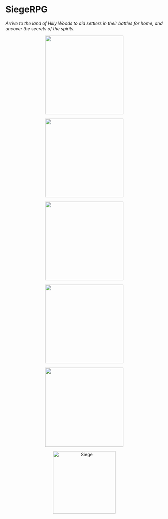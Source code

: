 # SiegeRPG

*Arrive to the land of Hilly Woods to aid settlers in their battles for home, and uncover the secrets of the spirits.*

<p align="center">
  <img src="https://imgur.com/a/PzSllQ1" width="250"/>
</p> 
<p align="center">
  <img src="https://cdn.discordapp.com/attachments/725220324358225960/953819351021158430/2022-03-16_3.png" width="250"/>
</p> 
<p align="center">
  <img src="https://imgur.com/a/cB2ulJH" width="250"/>
</p> 
<p align="center">
  <img src="https://imgur.com/a/GPFhOGS" width="250"/>
</p> 
<p align="center">
  <img src="https://imgur.com/a/Pn3RsQ7" width="250"/>
</p> 

<p align="center">
  <a href="https://youtu.be/6ke_CKSm1dM">
         <img alt="Siege" src="https://i.imgur.com/T2e3JFY.png"
         width=200">
      </a>
</p> 
